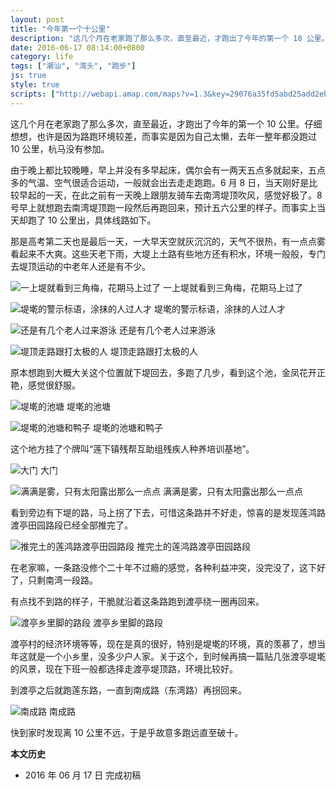 ```yaml
---
layout: post
title: "今年第一个十公里"
description: "这几个月在老家跑了那么多次，直至最近，才跑出了今年的第一个 10 公里。仔细想想，也许是因为路跑环境较差，而事实是因为自己太懒，去年一整年都没跑过 10 公里，杭马没有参加。"
date: 2016-06-17 08:14:00+0800
category: life
tags: ["潮汕", "湾头", "跑步"]
js: true
style: true
scripts: ["http://webapi.amap.com/maps?v=1.3&key=29076a35fd5abd25add2eb561488a73f"]
---
```


这几个月在老家跑了那么多次，直至最近，才跑出了今年的第一个 10 公里。仔细想想，也许是因为路跑环境较差，而事实是因为自己太懒，去年一整年都没跑过 10 公里，杭马没有参加。

由于晚上都比较晚睡，早上并没有多早起床，偶尔会有一两天五点多就起来，五点多的气温、空气很适合运动，一般就会出去走走跑跑。6 月 8 日，当天刚好是比较早起的一天，在此之前有一天晚上跟朋友骑车去南湾堤顶吹风，感觉好极了。8 号早上就想跑去南湾堤顶跑一段然后再跑回来，预计五六公里的样子。而事实上当天却跑了 10 公里出，具体线路如下。

<div id="map"></div>

那是高考第二天也是最后一天，一大早天空就灰沉沉的，天气不很热，有一点点雾看起来不大爽。这些天老下雨，大堤上土路有些地方还有积水，环境一般般，专门去堤顶运动的中老年人还是有不少。

![一上堤就看到三角梅，花期马上过了]({{site.IMG_PATH}}/the-first-10km-run-of-2016-01.jpg_640)
一上堤就看到三角梅，花期马上过了

![堤墘的警示标语，涂抹的人过人才]({{site.IMG_PATH}}/the-first-10km-run-of-2016-02.jpg_640)
堤墘的警示标语，涂抹的人过人才

![还是有几个老人过来游泳]({{site.IMG_PATH}}/the-first-10km-run-of-2016-03.jpg_640)
还是有几个老人过来游泳

![堤顶走路跟打太极的人]({{site.IMG_PATH}}/the-first-10km-run-of-2016-04.jpg_640)
堤顶走路跟打太极的人

原本想跑到大概大关这个位置就下堤回去，多跑了几步，看到这个池，金凤花开正艳，感觉很舒服。

![堤墘的池塘]({{site.IMG_PATH}}/the-first-10km-run-of-2016-05.jpg_640)
堤墘的池塘

![堤墘的池塘和鸭子]({{site.IMG_PATH}}/the-first-10km-run-of-2016-06.jpg_640)
堤墘的池塘和鸭子

这个地方挂了个牌叫“莲下镇残帮互助组残疾人种养培训基地”。

![大门]({{site.IMG_PATH}}/the-first-10km-run-of-2016-07.jpg_640)
大门

![满满是雾，只有太阳露出那么一点点]({{site.IMG_PATH}}/the-first-10km-run-of-2016-08.jpg_640)
满满是雾，只有太阳露出那么一点点

看到旁边有下堤的路，马上拐了下去，可惜这条路并不好走，惊喜的是发现莲鸿路渡亭田园路段已经全部推完了。

![推完土的莲鸿路渡亭田园路段]({{site.IMG_PATH}}/the-first-10km-run-of-2016-09.jpg_640)
推完土的莲鸿路渡亭田园路段

在老家嘛，一条路没修个二十年不过瘾的感觉，各种利益冲突，没完没了，这下好了，只剩南湾一段路。

有点找不到路的样子，干脆就沿着这条路跑到渡亭绕一圈再回来。

![渡亭乡里脚的路段]({{site.IMG_PATH}}/the-first-10km-run-of-2016-10.jpg_640)
渡亭乡里脚的路段

渡亭村的经济环境等等，现在是真的很好，特别是堤墘的环境，真的羡慕了，想当年这就是一个小乡里，没多少户人家。关于这个，到时候再搞一篇贴几张渡亭堤墘的风景，现在下班一般都选择走渡亭堤顶路，环境比较好。

到渡亭之后就跑莲东路，一直到南成路（东湾路）再拐回来。

![南成路]({{site.IMG_PATH}}/the-first-10km-run-of-2016-11.jpg_640)
南成路

快到家时发现离 10 公里不远，于是乎故意多跑远直至破十。


**本文历史**

* 2016 年 06 月 17 日 完成初稿

<!--<style>
#map {
    width: 100%;
    height: 0;
    padding-bottom: 67%
}
#map .amap-copyright, .amap-logo {
    z-index: 0;
}
#map a:after {
    display: none
}
#map .marker-circle{
    width: 9px;
    height: 9px;
    border: 3px solid #fff;
    border-radius: 99em;
    box-shadow: 1px 1px 0 rgba(0,0,0,.4);
}
#map .marker-circle.green{
    background-color: #60AB43;
}
#map .marker-circle.red{
    background-color: #f80000;
}
#map .marker-circle.black{
    background-color: #000000;
}
#map .running-distance{
   background-color: #000;
   font-size: 10px;
   font-family: 'AlternateBoldFont', 'MHei PRC Bold';
   color: #fff;
   width: 45px;
   height: 24px;
   line-height: 24px;
   text-align: right;
   border-top-left-radius: 12px;
   border-bottom-left-radius: 12px;
   position: relative;
             white-space: nowrap;
}
#map .running-distance:after{
   content: "";
   right: -24px;
   top: 0;
   position: absolute;
   height: 0;
   width: 0;
   border: 12px solid transparent;
   border-left-color: #000;
}
#map .running-distance .running-number{
   color: #83DD00;
}
</style> -->
<!--<script>
var map = new AMap.Map('map', {
    resizeEnable: true,
    center: [116.795538,23.473768],
    zoom: 14
});

var lineArr = [
  [116.80834978439101, 23.47762504561602],
  [116.80824991864134, 23.47756720867691],
  [116.80818001136532, 23.47750932161701],
  [116.80806017674102, 23.47751152138245],
  [116.80799427117311, 23.47756763458438],
  [116.80790040436160, 23.47762979455483],
  [116.80786046501828, 23.47771786642949],
  [116.80778057995749, 23.47779800407702],
  [116.80767073321685, 23.47783818877508],
  [116.80760582807753, 23.47792930200260],
  [116.80752094846876, 23.47799444658108],
  [116.80742108766974, 23.47803661435438],
  [116.80728527502565, 23.47806884066345],
  [116.80718641181672, 23.47810200578516],
  [116.80718641181672, 23.47810200578516],
  [116.80711151917913, 23.47818613440702],
  [116.80704161827605, 23.47824925339802],
  [116.80704161827605, 23.47824925339802],
  [116.80693177066227, 23.47830043722312],
  [116.80684189498457, 23.47833958728317],
  [116.80674203467632, 23.47840975547581],
  [116.80667213567952, 23.47850987622978],
  [116.80658226267553, 23.47859702877749],
  [116.80648240099481, 23.47865419564992],
  [116.80638253826123, 23.47869836152856],
  [116.80628766652605, 23.47871051710719],
  [116.80618880199221, 23.47875368091491],
  [116.80610292210267, 23.47883082547711],
  [116.80602303319819, 23.47889495935136],
  [116.80593715072514, 23.47893710148743],
  [116.80585326609047, 23.47898924084316],
  [116.80572344608105, 23.47909645784177],
  [116.80562358362229, 23.47916862390048],
  [116.80551772556748, 23.47918979634702],
  [116.80544382794858, 23.47925691977015],
  [116.80535794555307, 23.47931606192259],
  [116.80527405996976, 23.47936920034191],
  [116.80527405996976, 23.47936920034191],
  [116.80520415820409, 23.47945931834330],
  [116.80511427893848, 23.47949246492199],
  [116.80502440015609, 23.47953561193687],
  [116.80502440015609, 23.47953561193687],
  [116.80493951594731, 23.47959875197647],
  [116.80485463210853, 23.47966989234375],
  [116.80477873541540, 23.47972701732976],
  [116.80467986782031, 23.47977117814654],
  [116.80458099949104, 23.47980733828101],
  [116.80450510326757, 23.47987846366550],
  [116.80450510326757, 23.47987846366550],
  [116.80436029564812, 23.47993369774110],
  [116.80427541133805, 23.48001383759890],
  [116.80417554461600, 23.48006799954926],
  [116.80417554461600, 23.48006799954926],
  [116.80409565113368, 23.48011212900418],
  [116.80400577128984, 23.48016927492314],
  [116.80391089785223, 23.48022842869069],
  [116.80381103000319, 23.48027758956544],
  [116.80372614434182, 23.48035272811295],
  [116.80372614434182, 23.48035272811295],
  [116.80364625170468, 23.48042185827066],
  [116.80354638222165, 23.48045501762911],
  [116.80345650062958, 23.48050216188831],
  [116.80345650062958, 23.48050216188831],
  [116.80337660757750, 23.48057229163233],
  [116.80326275071026, 23.48053446817105],
  [116.80319682840084, 23.48043556570941],
  [116.80313689920546, 23.48034965452502],
  [116.80307696894656, 23.48024874236505],
  [116.80302702675097, 23.48016081526823],
  [116.80295711014917, 23.48007691955757],
  [116.80288220141119, 23.48001803301504],
  [116.80280729103914, 23.47993614497440],
  [116.80275734794760, 23.47983921701188],
  [116.80268743176727, 23.47976832163480],
  [116.80261751567141, 23.47970042632426],
  [116.80254759874292, 23.47962153024019],
  [116.80250764361712, 23.47953758723215],
  [116.80243173516857, 23.47947570128114],
  [116.80237779811071, 23.47940078036914],
  [116.80230288660849, 23.47931489119355],
  [116.80220400771388, 23.47927004142626],
  [116.80213808550847, 23.47919713885497],
  [116.80209812830087, 23.47908719386095],
  [116.80207415101128, 23.47897622410158],
  [116.80201821593518, 23.47890030573298],
  [116.80194430301874, 23.47882141479398],
  [116.80187838074103, 23.47875351210541],
  [116.80182244462263, 23.47866559273538],
  [116.80175352417776, 23.47857169285908],
  [116.80167861263109, 23.47850180353456],
  [116.80161868218505, 23.47842889093280],
  [116.80156873797509, 23.47833596171346],
  [116.80149881887685, 23.47825006342674],
  [116.80140892682120, 23.47820219789890],
  [116.80131903398406, 23.47814533162753],
  [116.80127408353076, 23.47805639466898],
  [116.80124910811762, 23.47796242689840],
  [116.80118917620867, 23.47787651285369],
  [116.80118917620867, 23.47787651285369],
  [116.80111426444378, 23.47781862325818],
  [116.80105932582413, 23.47772670104787],
  [116.80105932582413, 23.47772670104787],
  [116.80099939390466, 23.47764478696790],
  [116.80091948705513, 23.47757390379030],
  [116.80083957933125, 23.47749201976909],
  [116.80079362964460, 23.47740408381811],
  [116.80073968984188, 23.47731916008494],
  [116.80069473791106, 23.47721722161507],
  [116.80060983634731, 23.47714334518781],
  [116.80053991524663, 23.47705144485606],
  [116.80046600089995, 23.47699055238523],
  [116.80039008661046, 23.47689566062821],
  [116.80033015273615, 23.47679874457973],
  [116.80024525100707, 23.47673386796765],
  [116.80016034857712, 23.47666099067095],
  [116.80011040274053, 23.47657005969455],
  [116.80005446371838, 23.47647413729840],
  [116.80000052235178, 23.47638021195822],
  [116.79994058823088, 23.47628829562072],
  [116.79986067970884, 23.47622341073891],
  [116.79981073435401, 23.47614548019825],
  [116.79974081286247, 23.47606857941039],
  [116.79968087861759, 23.47598066292761],
  [116.79962094480730, 23.47590074686843],
  [116.79954103466768, 23.47582086037602],
  [116.79949108852220, 23.47573692902647],
  [116.79940718423663, 23.47567804955647],
  [116.79934125711316, 23.47559814194434],
  [116.79927732686316, 23.47550823061396],
  [116.79921639388868, 23.47543231566647],
  [116.79914746886891, 23.47533541103406],
  [116.79907155242024, 23.47524551703664],
  [116.79902160535728, 23.47515658473492],
  [116.79898164669191, 23.47507063786794],
  [116.79902159271425, 23.47496357201550],
  [116.79909150570604, 23.47489146427468],
  [116.79918539238560, 23.47485132315170],
  [116.79923133289171, 23.47477125001138],
  [116.79928126783388, 23.47467917010948],
  [116.79936116775097, 23.47459504632498],
  [116.79941110331649, 23.47451496704651],
  [116.79953595414077, 23.47450078096751],
  [116.79963483120338, 23.47442062873460],
  [116.79969075941018, 23.47434254032905],
  [116.79976067057459, 23.47426043074441],
  [116.79983058246920, 23.47419132190680],
  [116.79991048155419, 23.47411119729542],
  [116.79997040458539, 23.47403310252301],
  [116.80007027997148, 23.47396194833735],
  [116.80015018048336, 23.47391082520631],
  [116.80021409873640, 23.47383872448706],
  [116.80027501985209, 23.47375662749024],
  [116.80034992456069, 23.47368350998415],
  [116.80040984629024, 23.47359541387455],
  [116.80048974476240, 23.47352328866107],
  [116.80058961789604, 23.47343713219837],
  [116.80066951660837, 23.47337400724977],
  [116.80075940161528, 23.47328986560557],
  [116.80083929927891, 23.47321573958111],
  [116.80092319164038, 23.47313760706928],
  [116.80095914181848, 23.47304854642326],
  [116.80104503129270, 23.47296741042264],
  [116.80111394196246, 23.47289430062755],
  [116.80118884534760, 23.47282418179714],
  [116.80127873073901, 23.47276304060723],
  [116.80137261061580, 23.47269589271428],
  [116.80143353055277, 23.47262179452509],
  [116.80151842029086, 23.47254065908126],
  [116.80158832848835, 23.47246054649048],
  [116.80166223187574, 23.47238442793147],
  [116.80174811952118, 23.47229729007491],
  [116.80181802792956, 23.47222617772369],
  [116.80188294310021, 23.47216507363679],
  [116.80198181566723, 23.47210191699894],
  [116.80205771633369, 23.47203279516063],
  [116.80209766028750, 23.47193972702143],
  [116.80217755561344, 23.47186859866007],
  [116.80225744993994, 23.47178446923956],
  [116.80231736999848, 23.47171237144389],
  [116.80238727747964, 23.47164125815396],
  [116.80246217810084, 23.47156313650941],
  [116.80250711532130, 23.47146906013372],
  [116.80253707106372, 23.47137000662057],
  [116.80258700210014, 23.47127892259845],
  [116.80265291308355, 23.47119081386569],
  [116.80269685163253, 23.47110073909587],
  [116.80275677023450, 23.47101563973467],
  [116.80279671275937, 23.47091057000493],
  [116.80285063699247, 23.47079747784418],
  [116.80288159162525, 23.47070442289112],
  [116.80288657926506, 23.47061240851613],
  [116.80289656056584, 23.47052038633453],
  [116.80293650263650, 23.47041031605754],
  [116.80297245138567, 23.47032525377291],
  [116.80303636426679, 23.47023614743149],
  [116.80308629545549, 23.47015606352818],
  [116.80313622652240, 23.47007497949052],
  [116.80313621945250, 23.46996697167726],
  [116.80314020748615, 23.46986195780942],
  [116.80319613006016, 23.46976886341818],
  [116.80320111720663, 23.46966984838972],
  [116.80323207067786, 23.46956279204688],
  [116.80326202632004, 23.46946973825860],
  [116.80329997113881, 23.46936767123960],
  [116.80333591959345, 23.46928260855965],
  [116.80336088162274, 23.46919056259051],
  [116.80342579273081, 23.46910245408812],
  [116.80345574791575, 23.46900439975244],
  [116.80347571647877, 23.46891536176595],
  [116.80352065194782, 23.46881028327211],
  [116.80355160657244, 23.46872422815407],
  [116.80357557009191, 23.46863718394847],
  [116.80358954623662, 23.46854715523932],
  [116.80362049996293, 23.46844809908044],
  [116.80365544905263, 23.46835703718303],
  [116.80367541667621, 23.46825499806826],
  [116.80370537176040, 23.46815794354185],
  [116.80374930966164, 23.46807386787592],
  [116.80378525644765, 23.46796880321192],
  [116.80379523761387, 23.46787778060225],
  [116.80385515480336, 23.46779367955131],
  [116.80389509686886, 23.46769660905011],
  [116.80398497805407, 23.46765646370926],
  [116.80400494644891, 23.46756842542093],
  [116.80401492678160, 23.46746540181128],
  [116.80403489463980, 23.46736936288310],
  [116.80400093276964, 23.46728040996186],
  [116.80388508077449, 23.46725359136507],
  [116.80378520866870, 23.46723874814724],
  [116.80368134181080, 23.46722891140152],
  [116.80358546398995, 23.46721206130446],
  [116.80348559246285, 23.46721621889332],
  [116.80337573323750, 23.46721639166087],
  [116.80325588486473, 23.46719157794102],
  [116.80313603767402, 23.46718976565891],
  [116.80302618098790, 23.46724194154881],
  [116.80292630964350, 23.46726809960550],
  [116.80281644732869, 23.46724226907482],
  [116.80271657301986, 23.46723042379235],
  [116.80259672449057, 23.46723061025868],
  [116.80247687563150, 23.46723079641015],
  [116.80236301864699, 23.46722697265777],
  [116.80227712954644, 23.46727310914697],
  [116.80227712954644, 23.46727310914697],
  [116.80227712954644, 23.46727310914697],
  [116.80207738764314, 23.46739342690748],
  [116.80198750341822, 23.46744656952879],
  [116.80192758473027, 23.46754666939295],
  [116.80186766543464, 23.46763876856106],
  [116.80182772060931, 23.46772183625390],
  [116.80172784479753, 23.46772198969747],
  [116.80161797916921, 23.46769215596754],
  [116.80152809279610, 23.46772729628819],
  [116.80141823332686, 23.46779946973878],
  [116.80133434182447, 23.46787560358186],
  [116.80133434182447, 23.46787560358186],
  [116.80122846986293, 23.46783976234125],
  [116.80114357796401, 23.46789689591266],
  [116.80114357796401, 23.46789689591266],
  [116.80114357796401, 23.46789689591266],
  [116.80124245678100, 23.46790274576131],
  [116.80133833480356, 23.46784359508050],
  [116.80143321403759, 23.46778744593883],
  [116.80143321403759, 23.46778744593883],
  [116.80044947426600, 23.46865300315738],
  [116.80034959928106, 23.46871615812005],
  [116.80026969961527, 23.46877428248115],
  [116.80018979985860, 23.46883340676270],
  [116.80009991209303, 23.46889454599892],
  [116.80003000105353, 23.46896965619052],
  [116.79993012412342, 23.46901880911653],
  [116.79984023565126, 23.46907794764245],
  [116.79968042878598, 23.46911218822060],
  [116.79958055053153, 23.46915433979834],
  [116.79947467744235, 23.46917049811555],
  [116.79947467744235, 23.46917049811555],
  [116.79934583305293, 23.46921369215056],
  [116.79922098300428, 23.46924887929923],
  [116.79913109130266, 23.46928301445890],
  [116.79913109130266, 23.46928301445890],
  [116.79903121114759, 23.46931716413004],
  [116.79893133028166, 23.46934431304685],
  [116.79882146033604, 23.46936347579288],
  [116.79870160260170, 23.46939565382466],
  [116.79858174253592, 23.46939782931240],
  [116.79849184917759, 23.46942896285575],
  [116.79840195679105, 23.46947809751556],
  [116.79828609294927, 23.46950726828806],
  [116.79818221564507, 23.46954742213502],
  [116.79808832681726, 23.46959156153092],
  [116.79797246164367, 23.46961473096840],
  [116.79787257930793, 23.46966087867439],
  [116.79776769928101, 23.46965902983592],
  [116.79766281909797, 23.46965918086989],
  [116.79766281909797, 23.46965918086989],
  [116.79755295027287, 23.46975034542279],
  [116.79744307706973, 23.46977950516142],
  [116.79733320341808, 23.46980666445165],
  [116.79724330746843, 23.46984279556370],
  [116.79714342256744, 23.46987894071342],
  [116.79714342256744, 23.46987894071342],
  [116.79704353818833, 23.46992708647983],
  [116.79692966883977, 23.46996925142155],
  [116.79683378001153, 23.47002639162870],
  [116.79673888942963, 23.47007752975086],
  [116.79664399919668, 23.47013766829060],
  [116.79654910787082, 23.47018480565858],
  [116.79645421649975, 23.47023494301003],
  [116.79636432053962, 23.47030307440252],
  [116.79628441365925, 23.47037619191974],
  [116.79619052057606, 23.47042732728701],
  [116.79609462879512, 23.47046846450120],
  [116.79599973684873, 23.47052760137200],
  [116.79591483398980, 23.47059072436569],
  [116.79583992081143, 23.47066583411904],
  [116.79572504852982, 23.47070299653923],
  [116.79561517026637, 23.47073715147567],
  [116.79551528216177, 23.47079129370096],
  [116.79542038831991, 23.47084442869140],
  [116.79534547294712, 23.47090153617363],
  [116.79528554259501, 23.47097862428454],
  [116.79519963816405, 23.47102674596956],
  [116.79511573197640, 23.47108386535280],
  [116.79502583312032, 23.47115799396976],
  [116.79496590217244, 23.47123408148054],
  [116.79490996764940, 23.47132216427160],
  [116.79484204482146, 23.47139526228958],
  [116.79476613042316, 23.47146937115146],
  [116.79471219412420, 23.47156745160137],
  [116.79464627024696, 23.47166254806707],
  [116.79461630767955, 23.47174959494783],
  [116.79455238033488, 23.47182668724866],
  [116.79450643469076, 23.47191575587224],
  [116.79445649260910, 23.47199582921905],
  [116.79439656123220, 23.47207991629995],
  [116.79435660902197, 23.47216797652363],
  [116.79435660902197, 23.47216797652363],
  [116.79435660902197, 23.47216797652363],
  [116.79432664876701, 23.47229402582594],
  [116.79428669706803, 23.47239108657471],
  [116.79423176004155, 23.47247316646041],
  [116.79423176004155, 23.47247316646041],
  [116.79417083306576, 23.47261425841338],
  [116.79410690505078, 23.47269335000508],
  [116.79402699252640, 23.47275646186818],
  [116.79394708080406, 23.47283457458568],
  [116.79388714764708, 23.47290465979541],
  [116.79383720495382, 23.47298873248472],
  [116.79380724176819, 23.47307677863605],
  [116.79377727914689, 23.47317382536813],
  [116.79377727914689, 23.47317382536813],
  [116.79377727914689, 23.47317382536813],
  [116.79385719197566, 23.47310671380341],
  [116.79385719197566, 23.47310671380341],
  [116.79397705809288, 23.47296354320813],
  [116.79403698932728, 23.47286645600357],
  [116.79407194691140, 23.47277540271583],
  [116.79407194691140, 23.47277540271583],
  [116.79412688379263, 23.47268732268394],
  [116.79418681451078, 23.47258623492724],
  [116.79422676678099, 23.47249617479402],
  [116.79426671913727, 23.47240811474621],
  [116.79425672351569, 23.47231512178832],
  [116.79428668494378, 23.47220607372820],
  [116.79432663624964, 23.47210301253835],
  [116.79438656728570, 23.47201192508334],
  [116.79445648900470, 23.47194082537660],
  [116.79450643010338, 23.47184575097401],
  [116.79456636116441, 23.47175966355197],
  [116.79463628305494, 23.47169656404878],
  [116.79465626864226, 23.47179954408334],
  [116.79462031282139, 23.47189259953003],
  [116.79458635517919, 23.47199065256464],
  [116.79463630815410, 23.47207959084550],
  [116.79471622789292, 23.47214748675863],
  [116.79479614758422, 23.47221738263539],
  [116.79486607774126, 23.47228729199130],
  [116.79493600828623, 23.47236520176642],
  [116.79501592879859, 23.47245509854385],
  [116.79509584729857, 23.47251699320642],
  [116.79516178076976, 23.47258090706045],
  [116.79524569530304, 23.47265279659501],
  [116.79530563640165, 23.47273871995580],
  [116.79536557726998, 23.47282264307537],
  [116.79543550599530, 23.47288755098526],
  [116.79552041835376, 23.47295243802697],
  [116.79559534221140, 23.47303033961175],
  [116.79567526087553, 23.47311423452040],
  [116.79576516808233, 23.47319211495651],
  [116.79584009071689, 23.47325901529005],
  [116.79590502524228, 23.47334293055666],
  [116.79594498740326, 23.47343288095971],
  [116.79599993289550, 23.47351981018592],
  [116.79606886288025, 23.47360571970484],
  [116.79614478451677, 23.47368361876020],
  [116.79619473580460, 23.47377955528349],
  [116.79610483934773, 23.47384968590265],
  [116.79601494083694, 23.47389181442040],
  [116.79590506449367, 23.47394197112121],
  [116.79582515491629, 23.47398908560274],
  [116.79572526627423, 23.47402622700574],
  [116.79564535807371, 23.47410034292218],
  [116.79555046535937, 23.47416547881437],
  [116.79544558031883, 23.47418662532527],
  [116.79533569996907, 23.47420177803469],
  [116.79525578960222, 23.47425589178268],
  [116.79514591005298, 23.47429204534862],
  [116.79504002641740, 23.47433619365036],
  [116.79493614079698, 23.47438733938698],
  [116.79484224568345, 23.47446047265641],
  [116.79477632027776, 23.47452856720014],
  [116.79475035514925, 23.47463961001139],
  [116.79483626681068, 23.47468549581348],
  [116.79493615895079, 23.47466435783257],
  [116.79504004889641, 23.47467921649887],
  [116.79512596032401, 23.47473210210516],
  [116.79512596032401, 23.47473210210516],
  [116.79512596032401, 23.47473210210516],
  [116.79513595701336, 23.47484509586870],
  [116.79519589855580, 23.47493501942570],
  [116.79525583947454, 23.47501694235025],
  [116.79529580201975, 23.47510189290756],
  [116.79534575492625, 23.47520483081872],
  [116.79543566209398, 23.47526971096637],
  [116.79548961035096, 23.47537064301487],
  [116.79553556758422, 23.47547758643066],
  [116.79561149012868, 23.47555248615359],
  [116.79568541501654, 23.47563238881870],
  [116.79574535545551, 23.47571931122860],
  [116.79581029041059, 23.47580722665050],
  [116.79581029041059, 23.47580722665050],
  [116.79587122968410, 23.47589614758467],
  [116.79594515345732, 23.47596704913343],
  [116.79594515345732, 23.47596704913343],
  [116.79599510403287, 23.47604798466423],
  [116.79605504350674, 23.47612790609514],
  [116.79605504350674, 23.47612790609514],
  [116.79615493105413, 23.47608776374613],
  [116.79622484811347, 23.47599765993839],
  [116.79629476471301, 23.47590255567042],
  [116.79637467209189, 23.47583743916860],
  [116.79646456985807, 23.47579731005449],
  [116.79655446773451, 23.47576218105664],
  [116.79661041101285, 23.47584610755840],
  [116.79661441285565, 23.47594210814016],
  [116.79661441285565, 23.47594210814016],
  [116.79657945798579, 23.47603716364746],
  [116.79661442556821, 23.47613612068264],
  [116.79661442556821, 23.47613612068264],
  [116.79670433061872, 23.47621599877373],
  [116.79666436908097, 23.47612304927629],
  [116.79664438393841, 23.47601007020918],
  [116.79661441082426, 23.47591110613149],
  [116.79660441545599, 23.47581211381429],
  [116.79660441545599, 23.47581211381429],
  [116.79653448921694, 23.47575120852009],
  [116.79646457143077, 23.47582131161321],
  [116.79640464389212, 23.47591340194887],
  [116.79629476143649, 23.47585255242747],
  [116.79629476143649, 23.47585255242747],
  [116.79623482254866, 23.47577563153349],
  [116.79632073227914, 23.47584551549843],
  [116.79643460596976, 23.47584135510678],
  [116.79651850834789, 23.47577223242078],
  [116.79655447402526, 23.47585818729137],
  [116.79659443771217, 23.47598213893934],
  [116.79664039415606, 23.47609808154256],
  [116.79667835755386, 23.47618503350532],
  [116.79671432373229, 23.47628098882741],
  [116.79680422880450, 23.47636486693215],
  [116.79684419045489, 23.47646181651523],
  [116.79683419567230, 23.47637082484009],
  [116.79677026224948, 23.47629591061046],
  [116.79669434287581, 23.47623301399750],
  [116.79663440509135, 23.47616309420509],
  [116.79653450173294, 23.47594222091568],
  [116.79661041330634, 23.47588110982908],
  [116.79660441322802, 23.47577811160550],
  [116.79649453332908, 23.47574726458662],
  [116.79644958844118, 23.47582733310325],
  [116.79638466588379, 23.47591142992128],
  [116.79629476995548, 23.47598256085249],
  [116.79622884770446, 23.47605865827984],
  [116.79618490152518, 23.47614072518753],
  [116.79611498406263, 23.47622582858479],
  [116.79603507677780, 23.47630094516355],
  [116.79595516931957, 23.47637606157019],
  [116.79589524102032, 23.47646915111864],
  [116.79582532209000, 23.47654025306072],
  [116.79577538183456, 23.47662032766703],
  [116.79583531091936, 23.47653623889899],
  [116.79589524036497, 23.47645915047756],
  [116.79593519080589, 23.47637008905565],
  [116.79593519080589, 23.47637008905565],
  [116.79601509883180, 23.47630297320427],
  [116.79605504848726, 23.47620391099638],
  [116.79601508546298, 23.47609896005747],
  [116.79592518136046, 23.47605908295018],
  [116.79587123538553, 23.47598315322051],
  [116.79581029617759, 23.47589523236110],
  [116.79577532848889, 23.47580627522148],
  [116.79572537735167, 23.47572133912088],
  [116.79565544774196, 23.47563443054167],
  [116.79561548565793, 23.47555048048328],
  [116.79553556810851, 23.47548558695360],
  [116.79547562719348, 23.47539666405907],
  [116.79542068078182, 23.47530773416130],
  [116.79535574565656, 23.47522781854914],
  [116.79531578324304, 23.47514386813414],
  [116.79526083593379, 23.47504493731837],
  [116.79518590889548, 23.47492903276820],
  [116.79510598843302, 23.47483413630227],
  [116.79500609361888, 23.47480727154907],
  [116.79494116712010, 23.47487036465030],
  [116.79484227419259, 23.47489550153864],
  [116.79475037592518, 23.47495663101016],
  [116.79465647875236, 23.47500576218079],
  [116.79455658858468, 23.47506890217980],
  [116.79447667746821, 23.47513801520821],
  [116.79439177103451, 23.47520113442972],
  [116.79430086839518, 23.47522925925733],
  [116.79421695957740, 23.47527837580539],
  [116.79415702753535, 23.47535846188643],
  [116.79404714552504, 23.47540861310777],
  [116.79394225889902, 23.47547275821331],
  [116.79385735216583, 23.47555087716865],
  [116.79381340381396, 23.47564394209670],
  [116.79381340381396, 23.47564394209670],
  [116.79371749901111, 23.47558306636571],
  [116.79371749901111, 23.47558306636571],
  [116.79362260065129, 23.47564019674715],
  [116.79350772531143, 23.47573935619632],
  [116.79343780144825, 23.47580645350819],
  [116.79325799479545, 23.47595170133343],
  [116.79325799479545, 23.47595170133343],
  [116.79310815390706, 23.47605290587704],
  [116.79305821062425, 23.47614497768439],
  [116.79298828644595, 23.47622107468175],
  [116.79288838930080, 23.47625020788431],
  [116.79281446768803, 23.47630930869168],
  [116.79271856615753, 23.47634043631210],
  [116.79262866065113, 23.47640655809606],
  [116.79255873428920, 23.47646265295764],
  [116.79246383301491, 23.47652378051481],
  [116.79237892115277, 23.47657889445589],
  [116.79228901344288, 23.47662501409488],
  [116.79217912459397, 23.47666115871979],
  [116.79209920683523, 23.47671226527250],
  [116.79201429537501, 23.47678737961148],
  [116.79192938402996, 23.47686749405941],
  [116.79183947611352, 23.47692861350496],
  [116.79177953922735, 23.47699769480421],
  [116.79167964077115, 23.47706082677261],
  [116.79159472733899, 23.47712193919217],
  [116.79150381825183, 23.47716405784359],
  [116.79141990354168, 23.47722716868888],
  [116.79132000283633, 23.47727229848941],
  [116.79122010268517, 23.47733042882358],
  [116.79114018291307, 23.47738553342502],
  [116.79106026321178, 23.47744463809238],
  [116.79106026321178, 23.47744463809238],
  [116.79097035296618, 23.47750575528297],
  [116.79087045058678, 23.47754588347682],
  [116.79065065603076, 23.47750815659222],
  [116.79056573958505, 23.47756326611519],
  [116.79047482867176, 23.47762038301741],
  [116.79040090228507, 23.47768747919410],
  [116.79030099910261, 23.47774160662125],
  [116.79020109364913, 23.47776573188390],
  [116.79011617571551, 23.47781583997675],
  [116.79006123156223, 23.47789191252591],
  [116.79004125633040, 23.47798794313633],
  [116.79008122520909, 23.47807689937742],
  [116.78997133321748, 23.47817604093873],
  [116.78997133321748, 23.47817604093873],
  [116.78988141954250, 23.47823015482215],
  [116.78978151510294, 23.47828928101752],
  [116.78968160989784, 23.47834140648593],
  [116.78959169575084, 23.47840051990767],
  [116.78945183354128, 23.47856470030239],
  [116.78908218420342, 23.47883716429141],
  [116.78899226766750, 23.47888527542378],
  [116.78889735577968, 23.47894039273231],
  [116.78879744803618, 23.47899551574707],
  [116.78870253537480, 23.47904763231874],
  [116.78870253537480, 23.47904763231874],
  [116.78861261849543, 23.47910674309693],
  [116.78851270290998, 23.47905585882030],
  [116.78841678686454, 23.47905597261034],
  [116.78831787838713, 23.47913609452865],
  [116.78824294813369, 23.47920618726067],
  [116.78818800209851, 23.47930225785614],
  [116.78811307219432, 23.47938235088636],
  [116.78802315476349, 23.47945846108481],
  [116.78795321945590, 23.47952754721739],
  [116.78787329275079, 23.47959964505548],
  [116.78778337404722, 23.47966675404608],
  [116.78773342230063, 23.47975281741210],
  [116.78768346995005, 23.47983088021519],
  [116.78760853799574, 23.47989797128027],
  [116.78752361444337, 23.47996707386237],
  [116.78748365378499, 23.48005212518687],
  [116.78741871385932, 23.48013320507479],
  [116.78734977695952, 23.48021128925659],
  [116.78725785705220, 23.48025739782865],
  [116.78715894316646, 23.48031051457965],
  [116.78710399418868, 23.48039058229991],
  [116.78698409936513, 23.48047672448968],
  [116.78694413867287, 23.48057177569335],
  [116.78691416921883, 23.48065981504057],
  [116.78688419973592, 23.48074785435048],
  [116.78680826668705, 23.48081494465641],
  [116.78675431699152, 23.48090601124701],
  [116.78680827803628, 23.48098795476391],
  [116.78686423707748, 23.48106589567631],
  [116.78692419251884, 23.48114083175548],
  [116.78697415657756, 23.48122277953046],
  [116.78707407730367, 23.48127766851866],
  [116.78716400591279, 23.48133056854787],
  [116.78724394354134, 23.48139748062546],
  [116.78734386307535, 23.48144736849456],
  [116.78738783209566, 23.48153832303817],
  [116.78743379923921, 23.48162727508894],
  [116.78748376254789, 23.48171022209795],
  [116.78753372603936, 23.48179716925185],
  [116.78759368144185, 23.48189110512995],
  [116.78765363581148, 23.48197104008975],
  [116.78771359059158, 23.48205897538864],
  [116.78777354387982, 23.48212590937580],
  [116.78786347126945, 23.48219080812862],
  [116.78786347126945, 23.48219080812862],
  [116.78789844727420, 23.48228177241381],
  [116.78796339650796, 23.48235770070664],
  [116.78802834554260, 23.48243262880915],
  [116.78808330405477, 23.48252256936425],
  [116.78813326672685, 23.48261151563986],
  [116.78820321140968, 23.48269143778129],
  [116.78828714305428, 23.48276034263476],
  [116.78836308105522, 23.48282325639546],
  [116.78844301551081, 23.48288816535266],
  [116.78850296787714, 23.48296209835108],
  [116.78860288401692, 23.48302098284786],
  [116.78867282733928, 23.48309590369135],
  [116.78876275264066, 23.48316780033927],
  [116.78882270466909, 23.48324573296423],
  [116.78889264797004, 23.48332765371810],
  [116.78893261833214, 23.48341761074828],
  [116.78902254119899, 23.48346350524284],
  [116.78911845942912, 23.48352439309511],
  [116.78916242526942, 23.48360434446364],
  [116.78918241324079, 23.48369432528015],
  [116.78924236422372, 23.48376825689164],
  [116.78928233434812, 23.48386121362326],
  [116.78936226651136, 23.48392612032246],
  [116.78942221755392, 23.48400605192224],
  [116.78949215896274, 23.48407897087385],
  [116.78955210950238, 23.48415490201306],
  [116.78964203261144, 23.48423079645434],
  [116.78973195534032, 23.48430469054419],
  [116.78979690171100, 23.48439361582135],
  [116.78979690171100, 23.48439361582135],
  [116.78985185673572, 23.48447655290468],
  [116.78993179130083, 23.48459946133903],
  [116.79001172252165, 23.48467436699809],
  [116.79001172252165, 23.48467436699809],
  [116.79008665744959, 23.48473827804099],
  [116.79019156188876, 23.48476414982132],
  [116.79029147169710, 23.48480602833167],
  [116.79033144007428, 23.48489198334597],
  [116.79040138078028, 23.48498390137837],
  [116.79045133966696, 23.48506984381404],
  [116.79050529525290, 23.48516378161255],
  [116.79056624391364, 23.48525371037860],
  [116.79064117816745, 23.48532662065031],
  [116.79072110838436, 23.48541252518319],
  [116.79078105680580, 23.48549045416583],
  [116.79083101649560, 23.48559739710187],
  [116.79094090948472, 23.48555725686355],
  [116.79102082979655, 23.48550315334655],
  [116.79111573604085, 23.48545603107939],
  [116.79119066013395, 23.48539293300655],
  [116.79126058820448, 23.48531984057445],
  [116.79137048082669, 23.48529569982319],
  [116.79147038144279, 23.48525157039833],
  [116.79157028208940, 23.48521244095330],
  [116.79166418860096, 23.48517831915721],
  [116.79175009989532, 23.48510220512842],
  [116.79180004475795, 23.48500513592823],
  [116.79188495780022, 23.48494602374358],
  [116.79197986127417, 23.48489389885919],
  [116.79204978862307, 23.48483480557174],
  [116.79214968696546, 23.48478667399872],
  [116.79224359075393, 23.48473554974874],
  [116.79225956888767, 23.48464352411198],
  [116.79234947621198, 23.48459040464612],
  [116.79244937328173, 23.48453627190115],
  [116.79256325765476, 23.48450612192776],
  [116.79265516329255, 23.48446999999906],
  [116.79272908511257, 23.48440890002811],
  [116.79280899982113, 23.48433379128723],
  [116.79289890583509, 23.48428267054028],
  [116.79298881128675, 23.48422654929671],
  [116.79298881128675, 23.48422654929671],
  [116.79308870754694, 23.48418841562966],
  [116.79317361693158, 23.48412229996720],
  [116.79323854700344, 23.48406421097315],
  [116.79333844103573, 23.48400307536307],
  [116.79344832657257, 23.48397292789392],
  [116.79344832657257, 23.48397292789392],
  [116.79354822223236, 23.48394579355949],
  [116.79363812705243, 23.48390567156922],
  [116.79371804058579, 23.48384456155758],
  [116.79378796414690, 23.48378146462484],
  [116.79388186354993, 23.48373133613838],
  [116.79397376523973, 23.48368821047757],
  [116.79406766388483, 23.48363408129474],
  [116.79414757486876, 23.48354896901480],
  [116.79423248135754, 23.48347785058385],
  [116.79433736810041, 23.48342870614759],
  [116.79442327452519, 23.48337958713602],
  [116.79452216664018, 23.48332444996425],
  [116.79461706179255, 23.48325531718742],
  [116.79461706179255, 23.48325531718742],
  [116.79473693024903, 23.48318715018138],
  [116.79483682089091, 23.48313901119522],
  [116.79494170507056, 23.48307786438253],
  [116.79502661084983, 23.48302474511611],
  [116.79510152543445, 23.48294563792209],
  [116.79520041567856, 23.48289049894206],
  [116.79528631846203, 23.48281737658903],
  [116.79536023456978, 23.48275327108153],
  [116.79543614823569, 23.48268716255282],
  [116.79551605741409, 23.48262104833844],
  [116.79561194938968, 23.48255991207842],
  [116.79571583319860, 23.48251076515049],
  [116.79582570984047, 23.48245660931462],
  [116.79590561777327, 23.48238449393138],
  [116.79600050956134, 23.48231935785093],
  [116.79610539202328, 23.48228320920034],
  [116.79620527962697, 23.48224606720920],
  [116.79629018220309, 23.48218894486350],
  [116.79637508556772, 23.48214682318096],
  [116.79644500312543, 23.48207072047533],
  [116.79654988321356, 23.48201756964702],
  [116.79662479422595, 23.48193145899095],
  [116.79670969545057, 23.48186833536782],
  [116.79680858110551, 23.48180919196886],
  [116.79690446920364, 23.48174005199811],
  [116.79700435459895, 23.48170190788593],
  [116.79709824392339, 23.48162476981670],
  [116.79718414334357, 23.48156764407077],
  [116.79728402727726, 23.48151849861171],
  [116.79737392168143, 23.48146036667972],
  [116.79745382754508, 23.48140724914972],
  [116.79754771654181, 23.48134211068560],
  [116.79763361455161, 23.48127898360352],
  [116.79772350806499, 23.48121985081037],
  [116.79782339117368, 23.48117970450576],
  [116.79791328535595, 23.48113757226959],
  [116.79799318793016, 23.48105145172435],
  [116.79808907258297, 23.48097530843620],
  [116.79817297254010, 23.48092518383062],
  [116.79827285415601, 23.48088003610966],
  [116.79837273571127, 23.48083788831675],
  [116.79844664580537, 23.48077477692202],
  [116.79852255304205, 23.48070566212022],
  [116.79859246711463, 23.48063655593187],
  [116.79868235905512, 23.48058742155713],
  [116.79877225098595, 23.48054128715956],
  [116.79886613730721, 23.48048414604876],
  [116.79895702692403, 23.48042700912696],
  [116.79904192436628, 23.48038488171330],
  [116.79913181501820, 23.48033174610854],
  [116.79921171628011, 23.48026362416779],
  [116.79931159584183, 23.48022747442450],
  [116.79938150831970, 23.48015536668381],
  [116.79948138640755, 23.48010321557915],
  [116.79957127718085, 23.48006708002125],
  [116.79966616081555, 23.48001593594807],
  [116.79974106782443, 23.47996082117433],
  [116.79984094514813, 23.47991066932310],
  [116.79995080939463, 23.47984750153287],
  [116.80005468054649, 23.47978434242308],
  [116.80013058445383, 23.47971122437133],
  [116.80021048405743, 23.47964810078402],
  [116.80030037183323, 23.47959096239769],
  [116.80038027038383, 23.47951683782165],
  [116.80049013402635, 23.47946666939541],
  [116.80059000977415, 23.47942051600171],
  [116.80063994434740, 23.47934843625871],
  [116.80072483602262, 23.47927230335683],
  [116.80080972870253, 23.47921417137184],
  [116.80088962764047, 23.47916104709144],
  [116.80098950183357, 23.47910589221277],
  [116.80109936405344, 23.47905872239836],
  [116.80117926295947, 23.47901359806384],
  [116.80127414260987, 23.47895845012902],
  [116.80132906941940, 23.47887436120646],
  [116.80140297273236, 23.47879024321704],
  [116.80148886358451, 23.47874410908732],
  [116.80148886358451, 23.47874410908732],
  [116.80157874957492, 23.47870196891346],
  [116.80167862101442, 23.47862981139510],
  [116.80176850725717, 23.47859767144464],
  [116.80176850725717, 23.47859767144464],
  [116.80185839108317, 23.47853152922286],
  [116.80195826350344, 23.47848437260036],
  [116.80205813536300, 23.47843221544448],
  [116.80212804352226, 23.47836510341474],
  [116.80222791544531, 23.47831994630595],
  [116.80231779981445, 23.47827680456243],
  [116.80240768235940, 23.47820866109171],
  [116.80249257074910, 23.47813652494074],
  [116.80249257074910, 23.47813652494074],
  [116.80259244176521, 23.47809036695324],
  [116.80269730610536, 23.47804220084671],
  [116.80269730610536, 23.47804220084671],
  [116.80278718917610, 23.47799405784988],
  [116.80285709498224, 23.47790894354042],
  [116.80293698903877, 23.47783981451441],
  [116.80301688360512, 23.47778068596793],
  [116.80310676543323, 23.47772354176844],
  [116.80318665929966, 23.47765841254435],
  [116.80326255747187, 23.47758328881877],
  [116.80333645898671, 23.47752216897787],
  [116.80342634095352, 23.47747702489481],
  [116.80352121777086, 23.47745387415659],
  [116.80352121777086, 23.47745387415659],
  [116.80359611691955, 23.47738275169325],
  [116.80368200265596, 23.47732461258903],
  [116.80377587825643, 23.47727146101644],
  [116.80384178923799, 23.47721035297772],
  [116.80384178923799, 23.47721035297772],
  [116.80395563783010, 23.47714416862795],
  [116.80404551784086, 23.47708802264528],
  [116.80413539747779, 23.47702887629876],
  [116.80423027195634, 23.47699272330055],
  [116.80433513134300, 23.47692755237596],
  [116.80443499968455, 23.47690339178209],
  [116.80452487940953, 23.47685724551857],
  [116.80461475745406, 23.47678809762071],
  [116.80470463656822, 23.47673795076148],
  [116.80480450260696, 23.47669078793180],
  [116.80489438096218, 23.47663464033264],
  [116.80496927819404, 23.47656851596754],
  [116.80503418839007, 23.47650140745965],
  [116.80512406610876, 23.47644225923311],
  [116.80519796435865, 23.47637713617307],
  [116.80528884090354, 23.47632498647933],
  [116.80537372415922, 23.47625684525137],
  [116.80544961976555, 23.47619771896499],
  [116.80554349198368, 23.47614756408466],
  [116.80562338188052, 23.47608643093885],
  [116.80572324610984, 23.47604126634121],
  [116.80580713031823, 23.47597912635777],
  [116.80589301191156, 23.47591998318154],
  [116.80596291431034, 23.47585486543031],
  [116.80604280416682, 23.47580373224526],
  [116.80614266700650, 23.47575056628136],
  [116.80622255545558, 23.47568243170042],
  [116.80631742437390, 23.47562527326372],
  [116.80641728678418, 23.47557410688107],
  [116.80650816070855, 23.47551695460970],
  [116.80658205631832, 23.47544382892091],
  [116.80669190614378, 23.47541464708601],
  [116.80676779897533, 23.47534451804539],
  [116.80679775229693, 23.47525046272160],
  [116.80687164701861, 23.47517033613502],
  [116.80694154763665, 23.47509921659498],
  [116.80704141016793, 23.47506905035968],
  [116.80712529226390, 23.47500890827960],
  [116.80719119842423, 23.47494479543512],
  [116.80728506725325, 23.47489363722154],
  [116.80737693883056, 23.47484548233654],
  [116.80750076886000, 23.47483227674588],
  [116.80760062885227, 23.47478010798790],
  [116.80767052827117, 23.47470598725059],
  [116.80776040104749, 23.47464483414165],
  [116.80784028895553, 23.47460769905992],
  [116.80795013651759, 23.47458551504766],
  [116.80805998286655, 23.47454832981417],
  [116.80815984224010, 23.47450316046942],
  [116.80822974058080, 23.47442403865069],
  [116.80830962561241, 23.47435390066564],
  [116.80837952467067, 23.47428877957750],
  [116.80844343043110, 23.47420066687236],
  [116.80853529957029, 23.47414650957737],
  [116.80863915151828, 23.47408633164785],
  [116.80872902309773, 23.47403217737058],
  [116.80879893122315, 23.47411406560546],
  [116.80883888137414, 23.47420200445398],
  [116.80887883221509, 23.47430094399976],
  [116.80890879648759, 23.47439289981720],
  [116.80891878891424, 23.47448988950597],
  [116.80888883668464, 23.47458194596418],
  [116.80893877304240, 23.47467286811185],
  [116.80892879475023, 23.47479189278661],
  [116.80902865779446, 23.47482772725697],
  [116.80914849109861, 23.47483852625594],
  [116.80924835380512, 23.47487536040272],
  [116.80936818800147, 23.47490716032611],
  [116.80947204378425, 23.47492998640964],
  [116.80958788311156, 23.47496179262269],
  [116.80966777398903, 23.47501166068297],
  [116.80966777398903, 23.47501166068297],
  [116.80977762011176, 23.47502447540663],
  [116.80988746614980, 23.47503929005448],
  [116.80998732739558, 23.47507412278065],
  [116.81008718643702, 23.47507795329389],
  [116.81018704477937, 23.47507378311082],
  [116.81029689002271, 23.47508859699253],
  [116.81039674989511, 23.47511342836565],
  [116.81049661207936, 23.47517626206999],
  [116.81049661907787, 23.47528326909730],
  [116.81049662555314, 23.47538227558614],
  [116.81058650250253, 23.47545612688978],
  [116.81068636226581, 23.47548695816034],
  [116.81079620681990, 23.47550577137957],
  [116.81093600781914, 23.47551653250955],
  [116.81114071666963, 23.47554518299950],
  [116.81125555347263, 23.47556798707315],
  [116.81140533818228, 23.47556572910858],
  [116.81152916075440, 23.47557651641115],
  [116.81157510107722, 23.47567544363026],
  [116.81156512258926, 23.47578446794629],
  [116.81150521369656, 23.47585857608057],
  [116.81144530539849, 23.47594268479809],
  [116.81139538379870, 23.47604377734937],
  [116.81134546228832, 23.47614686997652],
  [116.81136144659119, 23.47625784961997],
  [116.81139540413812, 23.47635479738812],
  [116.81139540413812, 23.47635479738812],
  [116.81143535259142, 23.47644473435372],
  [116.81149527339036, 23.47655163794372],
  [116.81153522138493, 23.47663557443951],
  [116.81153522138493, 23.47663557443951],
  [116.81152923759787, 23.47675159217305],
  [116.81151526485280, 23.47686062321905],
  [116.81150528648622, 23.47697164748695],
  [116.81146535017869, 23.47706672236333]
];
var lineArray = [];
var distance = 0;
var hundredpoints = [0];
var num = 1;
for (var i = 0; i < lineArr.length - 1; i++) {
    var point = new AMap.LngLat(lineArr[i][0], lineArr[i][1]);
    distance += point.distance(lineArr[i + 1]);
    if (distance > 100 * num) {
        num += 1;
        hundredpoints.push(i + 1);
    }
}
hundredpoints.push(lineArr.length-1);
for (var i = 0; i < hundredpoints.length - 1; i++) {
    lineArray[i] = [];
    for (var e = hundredpoints[i]; e <= hundredpoints[i + 1]; e++) {
        lineArray[i].push(lineArr[e]);
    }
}
var marker1 = new AMap.Marker({
    position: lineArr[0],
    zIndex: 11,
    offset: new AMap.Pixel(-8, -8),
    content: '<div class="marker-circle green"></div>'
});
marker1.setMap(map);
var marker2 = new AMap.Marker({
    position: lineArr[lineArr.length - 1],
    zIndex: 11,
    offset: new AMap.Pixel(-8, -8),
    content: '<div class="marker-circle red"></div>'
});
marker2.setMap(map);
var marker3 = new AMap.Marker({
    position: lineArr[lineArr.length - 1],
    zIndex: 10,
    offset: new AMap.Pixel(-64, -12),
    content: '<div class="running-distance"><span class="running-number">' + (distance/1000).toFixed(1) + '</span>公里</div>'
});
marker3.setMap(map);
var marker = new AMap.Marker({
    zIndex: 12,
    offset: new AMap.Pixel(-8, -8),
    content: '<div class="marker-circle black"></div>'
});
var polyline = new AMap.Polyline({
    map: map,
    path: lineArr,
    strokeColor: "#52EE06",
    strokeOpacity: 1,
    strokeWeight: 3,
    strokeStyle: "solid"
});
var runPolyline = new AMap.Polyline({
    map: map,
    strokeColor: "#52EE06",
    strokeOpacity: 1,
    strokeWeight: 3,
    strokeStyle: "solid",
});
runPolyline.setMap(map);
var i = 0;
var polylineLength = 0;
var line = [];
function drawline() {
    if (i < lineArray.length) {
        line = line.concat(lineArray[i]);
        runPolyline.setPath(line);
        marker.setPosition(lineArray[i][lineArray[i].length - 1]);
        //有错误
        //path = runPolyline.getLength();
        path = (i * 0.1 + 0.1).toFixed(1);
        marker3.setContent('<div class="running-distance"><span class="running-number">' + path + '</span>公里</div>');
        i++;
    } else {
        marker.hide();
        return;
    }
    setTimeout(drawline, 50)
}
map.on('click', function() {
    polyline.setOptions({
      strokeColor: "#000000",
      strokeOpacity: 0.2
    });
    marker.setMap(map);
    drawline();
});
</script>-->

